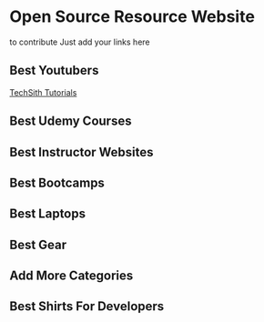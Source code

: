 # Open Source Resource Website
to contribute Just add your links here

## Best Youtubers
[TechSith Tutorials](https://www.youtube.com/channel/UCbGZKLIHpox2l0whz6_RYyg "TechSith Tutorials")

## Best Udemy Courses

## Best Instructor Websites

## Best Bootcamps

## Best Laptops

## Best Gear

## Add More Categories

## Best Shirts For Developers 
